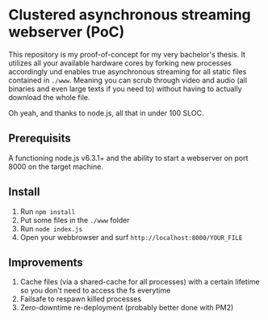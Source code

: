 # Clustered asynchronous streaming webserver (PoC)

This repository is my proof-of-concept for my very bachelor's thesis. It utilizes all your available hardware cores by forking new processes accordingly und enables true asynchronous streaming for all static files contained in `./www`. Meaning you can scrub through video and audio (all binaries and even large texts if you need to) without having to actually download the whole file.

Oh yeah, and thanks to node.js, all that in under 100 SLOC.

## Prerequisits

A functioning node.js v6.3.1+ and the ability to start a webserver on port 8000 on the target machine.

## Install

1. Run `npm install`
2. Put some files in the `./www` folder
3. Run `node index.js`
4. Open your webbrowser and surf `http://localhost:8000/YOUR_FILE`

## Improvements

1. Cache files (via a shared-cache for all processes) with a certain lifetime so you don't need to access the fs everytime
2. Failsafe to respawn killed processes
3. Zero-downtime re-deployment (probably better done with PM2)

